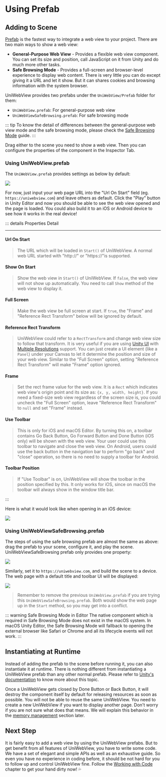 # Using Prefab

## Adding to Scene

[Prefab](https://docs.unity3d.com/Manual/Prefabs.html) is the fastest way to integrate a web view to your project. There are two main ways to show a web view:

- **General-Purpose Web View** - Provides a flexible web view component. You can set its size and position, call JavaScript on it from Unity and do much more other tasks.
- **Safe Browsing Mode** - Provides a full-screen and browser-level experience to display web content. There is very little you can do except giving it a URL and let it show. But it can shares cookies and browsing information with the system browser.

UniWebView provides two prefabs under the `UniWebView/Prefab` folder for them:

- `UniWebView.prefab`: For general-purpose web view
- `UniWebViewSafeBrowsing.prefab`: For safe browsing mode

::: tip
To know the detail of differences between the general-purpose web view mode and the safe browsing mode, please check the [Safe Browsing Mode](./safe-browsing.md) guide.
:::

Drag either to the scene you need to show a web view. Then you can configure the properties of the component in the Inspector Tab.

### Using UniWebView.prefab

The `UniWebView.prefab` provides settings as below by default:

![](/images/uniwebview-property.png)

For now, just input your web page URL into the "Url On Start" field (eg. `https://uniwebview.com`) and leave others as default. Click the "Play" button in Unity Editor and now you should be able to see the web view opened and the page is loaded. You could also build it to an iOS or Android device to see how it works in the real device!

::: details Properties Detail

---

#### Url On Start

> The URL which will be loaded in `Start()` of UniWebView. A normal web URL started with "http://" or "https://"is supported.

#### Show On Start

> Show the web view in `Start()` of UniWebView. If `false`, the web view will not show up automatically. You need to call `Show` method of the web view to display it.

#### Full Screen

> Make the web view be full screen at start. If `true`, the "Frame" and "Reference Rect Transform" below will be ignored by default.

#### Reference Rect Transform

> UniWebView could refer to a `RectTransform` and change web view size to follow that transform. It is very useful if you are using [Unity UI](https://docs.unity3d.com/Manual/UISystem.html) with [Multiple Resolutions](https://docs.unity3d.com/Manual/HOWTO-UIMultiResolution.html) support. You can just create a UI element (like a `Panel`) under your Canvas to let it determine the position and size of your web view. Similar to the "Full Screen" option, setting "Reference Rect Transform" will make "Frame" option ignored.

#### Frame

> Set the rect frame value for the web view. It is a `Rect` which indicates web view's origin point and its size as: `{x, y, width, height}`. If you need a fixed-size web view regardless of the screen size is, you could uncheck the "Full Screen" option, leave "Reference Rect Transform" to `null` and set "Frame" instead.

#### Use Toolbar

> This is only for iOS and macOS Editor. By turning this on, a toolbar contains Go Back Button, Go Forward Button and Done Button (iOS only) will be shown with the web view. Your user could use this toolbar to navigate and close the web view. On Android, users could use the back button in the navigation bar to perform "go back" and "close" operation, so there is no need to supply a toolbar for Android.

#### Toolbar Position

> If "Use Toolbar" is on, UniWebView will show the toolbar in the position specified by this. It only works for iOS, since on macOS the toolbar will always show in the window title bar.

:::

Here is what it would look like when opening in an iOS device:

![](/images/webview-sample.png)

### Using UniWebViewSafeBrowsing.prefab

The steps of using the safe browsing prefab are almost the same as above: drag the prefab to your scene, configure it, and play the scene. UniWebViewSafeBrowsing prefab only provides one property:

![](/images/webview-safe-browsing-prefab.png)

Similarly, set it to `https://uniwebview.com`, and build the scene to a device. The web page with a default title and toolbar UI will be displayed:

![](/images/webview-safebrowsing-sample.png)

> Remember to remove the previous `UniWebView.prefab` if you are trying this `UniWebViewSafeBrowsing.prefab`. Both would show the web page up in the `Start` method, so you may get into a conflict.

::: warning Safe Browsing Mode in Editor
The native component which is required in Safe Browsing Mode does not exist in the macOS system. In macOS Unity Editor, the Safe Browsing Mode will fallback to opening the external browser like Safari or Chrome and all its lifecycle events will not work.
:::

## Instantiating at Runtime

Instead of adding the prefab to the scene before running it, you can also instantiate it at runtime. There is nothing different from instantiating a UniWebView prefab than any other normal prefab. Please refer to [Unity's documentation](https://docs.unity3d.com/Manual/InstantiatingPrefabs.html) to know more about this topic.

Once a UniWebView gets closed by Done Button or Back Button, it will destroy the component itself by default for releasing resources as soon as possible. You will not be able to reuse the same UniWebView. You need to create a new UniWebView if you want to display another page. Don't worry if you are not sure what does that means. We will explain this behavior in the [memory management](./memory-management.md) section later.

## Next Step

It is fairly easy to add a web view by using the UniWebView prefabs. But to get benefit from all features of UniWebView, you have to write some code. We have a set of elegant and simple APIs as well as an exhaustive guide. So even you have no experience in coding before, it should be not hard for you to follow up and control UniWebView fine. Follow the [Working with Code](./working-with-code.md) chapter to get your hand dirty now! :sweat_drops:

